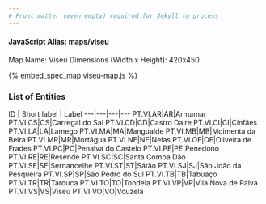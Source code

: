 ```yaml
---
# Front matter (even empty) required for Jekyll to process
---
```


#### JavaScript Alias: maps/viseu

Map Name: Viseu
Dimensions (Width x Height): 420x450



{% embed_spec_map viseu-map.js %}

### List of Entities

ID | Short label | Label
---|---|---|---
PT.VI.AR|AR|Armamar
PT.VI.CS|CS|Carregal do Sal
PT.VI.CD|CD|Castro Daire
PT.VI.CI|CI|Cinfães
PT.VI.LA|LA|Lamego
PT.VI.MA|MA|Mangualde
PT.VI.MB|MB|Moimenta da Beira
PT.VI.MR|MR|Mortágua
PT.VI.NE|NE|Nelas
PT.VI.OF|OF|Oliveira de Frades
PT.VI.PC|PC|Penalva do Castelo
PT.VI.PE|PE|Penedono
PT.VI.RE|RE|Resende
PT.VI.SC|SC|Santa Comba Dão
PT.VI.SE|SE|Sernancelhe
PT.VI.ST|ST|Sátão
PT.VI.SJ|SJ|São João da Pesqueira
PT.VI.SP|SP|São Pedro do Sul
PT.VI.TB|TB|Tabuaço
PT.VI.TR|TR|Tarouca
PT.VI.TO|TO|Tondela
PT.VI.VP|VP|Vila Nova de Paiva
PT.VI.VS|VS|Viseu
PT.VI.VO|VO|Vouzela

